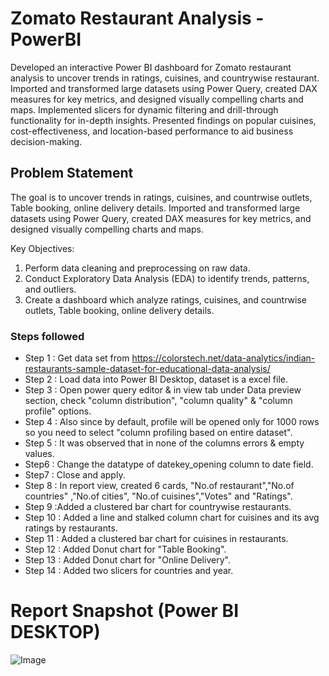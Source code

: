 # Zomato Restaurant Analysis - PowerBI

Developed an interactive Power BI dashboard for Zomato restaurant analysis to uncover trends in ratings, cuisines, and countrywise restaurant. Imported and transformed large datasets using Power Query, created DAX measures for key metrics, and designed visually compelling charts and maps. Implemented slicers for dynamic filtering and drill-through functionality for in-depth insights. Presented findings on popular cuisines, cost-effectiveness, and location-based performance to aid business decision-making.



## Problem Statement

 The goal is to uncover trends in ratings, cuisines, and countrwise outlets, Table booking, online delivery details. Imported and transformed large datasets using Power Query, created DAX measures for key metrics, and designed visually compelling charts and maps.

Key Objectives:
1. Perform data cleaning and preprocessing on raw data.
2. Conduct Exploratory Data Analysis (EDA) to identify trends, patterns, and outliers.
3. Create a dashboard which analyze  ratings, cuisines, and countrwise outlets, Table booking, online delivery details.



### Steps followed 

- Step 1 : Get data set from https://colorstech.net/data-analytics/indian-restaurants-sample-dataset-for-educational-data-analysis/
- Step 2 : Load data into Power BI Desktop, dataset is a excel file.
- Step 3 : Open power query editor & in view tab under Data preview section, check "column distribution", "column quality" & "column profile" options.
- Step 4 : Also since by default, profile will be opened only for 1000 rows so you need to select "column profiling based on entire dataset".
- Step 5 : It was observed that in none of the columns errors & empty values.
- Step6 : Change the datatype of datekey_opening column to date field.
- Step7 : Close and apply.
- Step 8 : In report view, created 6 cards, "No.of restaurant","No.of countries" ,"No.of cities", "No.of cuisines","Votes" and "Ratings".
- Step 9 :Added a clustered bar chart for countrywise restaurants.
- Step 10 : Added a line and stalked column chart for cuisines and its avg ratings by restaurants. 
- Step 11 : Added a clustered bar chart for cuisines in restaurants.
- Step 12 : Added Donut chart for "Table Booking".
- Step 13 : Added Donut chart for "Online Delivery".
- Step 14 : Added two slicers for countries and year. 

 
    
 
 # Report Snapshot (Power BI DESKTOP)

 
![Image](https://github.com/user-attachments/assets/6051f3e7-d5cd-4dcb-af8a-f683809ff11f)
